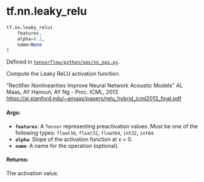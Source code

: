 <div itemscope itemtype="http://developers.google.com/ReferenceObject">
<meta itemprop="name" content="tf.nn.leaky_relu" />
<meta itemprop="path" content="Stable" />
</div>

# tf.nn.leaky_relu

``` python
tf.nn.leaky_relu(
    features,
    alpha=0.2,
    name=None
)
```



Defined in [`tensorflow/python/ops/nn_ops.py`](https://www.tensorflow.org/code/tensorflow/python/ops/nn_ops.py).

Compute the Leaky ReLU activation function.

"Rectifier Nonlinearities Improve Neural Network Acoustic Models"
AL Maas, AY Hannun, AY Ng - Proc. ICML, 2013
https://ai.stanford.edu/~amaas/papers/relu_hybrid_icml2013_final.pdf

#### Args:

* <b>`features`</b>: A `Tensor` representing preactivation values. Must be one of
    the following types: `float16`, `float32`, `float64`, `int32`, `int64`.
* <b>`alpha`</b>: Slope of the activation function at x < 0.
* <b>`name`</b>: A name for the operation (optional).


#### Returns:

The activation value.